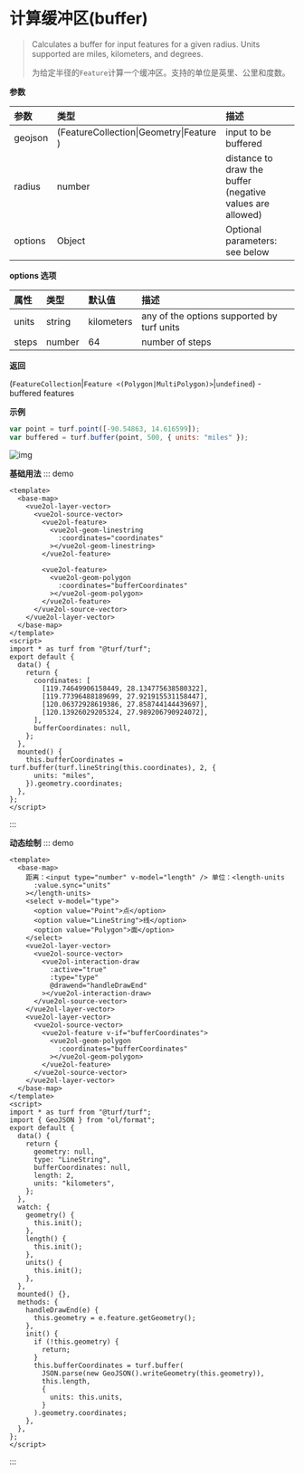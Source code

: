 # 计算缓冲区(buffer)

> Calculates a buffer for input features for a given radius. Units supported are miles, kilometers, and degrees.
>
> 为给定半径的`Feature`计算一个缓冲区。支持的单位是英里、公里和度数。

**参数**

| 参数    | 类型                                    | 描述                                                      |
| :------ | :-------------------------------------- | :-------------------------------------------------------- |
| geojson | (FeatureCollection\|Geometry\|Feature ) | input to be buffered                                      |
| radius  | number                                  | distance to draw the buffer (negative values are allowed) |
| options | Object                                  | Optional parameters: see below                            |

**options 选项**

| 属性  | 类型   | 默认值     | 描述                                       |
| :---- | :----- | :--------- | :----------------------------------------- |
| units | string | kilometers | any of the options supported by turf units |
| steps | number | 64         | number of steps                            |

**返回**

(`FeatureCollection`|`Feature <(Polygon|MultiPolygon)>`|`undefined`) - buffered features

**示例**

```js
var point = turf.point([-90.54863, 14.616599]);
var buffered = turf.buffer(point, 500, { units: "miles" });
```

![img](https://pzy-images.oss-cn-hangzhou.aliyuncs.com/img/buffer.7bed7069.webp)

**基础用法**
::: demo

```vue
<template>
  <base-map>
    <vue2ol-layer-vector>
      <vue2ol-source-vector>
        <vue2ol-feature>
          <vue2ol-geom-linestring
            :coordinates="coordinates"
          ></vue2ol-geom-linestring>
        </vue2ol-feature>

        <vue2ol-feature>
          <vue2ol-geom-polygon
            :coordinates="bufferCoordinates"
          ></vue2ol-geom-polygon>
        </vue2ol-feature>
      </vue2ol-source-vector>
    </vue2ol-layer-vector>
  </base-map>
</template>
<script>
import * as turf from "@turf/turf";
export default {
  data() {
    return {
      coordinates: [
        [119.74649906158449, 28.134775638580322],
        [119.77396488189699, 27.921915531158447],
        [120.06372928619386, 27.858744144439697],
        [120.13926029205324, 27.989206790924072],
      ],
      bufferCoordinates: null,
    };
  },
  mounted() {
    this.bufferCoordinates = turf.buffer(turf.lineString(this.coordinates), 2, {
      units: "miles",
    }).geometry.coordinates;
  },
};
</script>
```

:::

**动态绘制**
::: demo

```vue
<template>
  <base-map>
    距离：<input type="number" v-model="length" /> 单位：<length-units
      :value.sync="units"
    ></length-units>
    <select v-model="type">
      <option value="Point">点</option>
      <option value="LineString">线</option>
      <option value="Polygon">面</option>
    </select>
    <vue2ol-layer-vector>
      <vue2ol-source-vector>
        <vue2ol-interaction-draw
          :active="true"
          :type="type"
          @drawend="handleDrawEnd"
        ></vue2ol-interaction-draw>
      </vue2ol-source-vector>
    </vue2ol-layer-vector>
    <vue2ol-layer-vector>
      <vue2ol-source-vector>
        <vue2ol-feature v-if="bufferCoordinates">
          <vue2ol-geom-polygon
            :coordinates="bufferCoordinates"
          ></vue2ol-geom-polygon>
        </vue2ol-feature>
      </vue2ol-source-vector>
    </vue2ol-layer-vector>
  </base-map>
</template>
<script>
import * as turf from "@turf/turf";
import { GeoJSON } from "ol/format";
export default {
  data() {
    return {
      geometry: null,
      type: "LineString",
      bufferCoordinates: null,
      length: 2,
      units: "kilometers",
    };
  },
  watch: {
    geometry() {
      this.init();
    },
    length() {
      this.init();
    },
    units() {
      this.init();
    },
  },
  mounted() {},
  methods: {
    handleDrawEnd(e) {
      this.geometry = e.feature.getGeometry();
    },
    init() {
      if (!this.geometry) {
        return;
      }
      this.bufferCoordinates = turf.buffer(
        JSON.parse(new GeoJSON().writeGeometry(this.geometry)),
        this.length,
        {
          units: this.units,
        }
      ).geometry.coordinates;
    },
  },
};
</script>
```

:::
